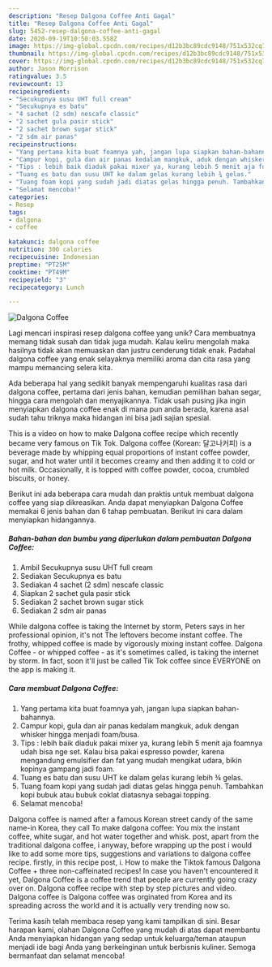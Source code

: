 ```yaml
---
description: "Resep Dalgona Coffee Anti Gagal"
title: "Resep Dalgona Coffee Anti Gagal"
slug: 5452-resep-dalgona-coffee-anti-gagal
date: 2020-09-19T10:50:03.558Z
image: https://img-global.cpcdn.com/recipes/d12b3bc89cdc9148/751x532cq70/dalgona-coffee-foto-resep-utama.jpg
thumbnail: https://img-global.cpcdn.com/recipes/d12b3bc89cdc9148/751x532cq70/dalgona-coffee-foto-resep-utama.jpg
cover: https://img-global.cpcdn.com/recipes/d12b3bc89cdc9148/751x532cq70/dalgona-coffee-foto-resep-utama.jpg
author: Jason Morrison
ratingvalue: 3.5
reviewcount: 13
recipeingredient:
- "Secukupnya susu UHT full cream"
- "Secukupnya es batu"
- "4 sachet (2 sdm) nescafe classic"
- "2 sachet gula pasir stick"
- "2 sachet brown sugar stick"
- "2 sdm air panas"
recipeinstructions:
- "Yang pertama kita buat foamnya yah, jangan lupa siapkan bahan-bahannya."
- "Campur kopi, gula dan air panas kedalam mangkuk, aduk dengan whisker hingga menjadi foam/busa."
- "Tips : lebih baik diaduk pakai mixer ya, kurang lebih 5 menit aja foamnya udah bisa nge set. Kalau bisa pakai espresso powder, karena mengandung emulsifier dan fat yang mudah mengikat udara, bikin kopinya gampang jadi foam."
- "Tuang es batu dan susu UHT ke dalam gelas kurang lebih ¾ gelas."
- "Tuang foam kopi yang sudah jadi diatas gelas hingga penuh. Tambahkan kopi bubuk atau bubuk coklat diatasnya sebagai topping."
- "Selamat mencoba!"
categories:
- Resep
tags:
- dalgona
- coffee

katakunci: dalgona coffee 
nutrition: 300 calories
recipecuisine: Indonesian
preptime: "PT25M"
cooktime: "PT49M"
recipeyield: "3"
recipecategory: Lunch

---
```



![Dalgona Coffee](https://img-global.cpcdn.com/recipes/d12b3bc89cdc9148/751x532cq70/dalgona-coffee-foto-resep-utama.jpg)

Lagi mencari inspirasi resep dalgona coffee yang unik? Cara membuatnya memang tidak susah dan tidak juga mudah. Kalau keliru mengolah maka hasilnya tidak akan memuaskan dan justru cenderung tidak enak. Padahal dalgona coffee yang enak selayaknya memiliki aroma dan cita rasa yang mampu memancing selera kita.

Ada beberapa hal yang sedikit banyak mempengaruhi kualitas rasa dari dalgona coffee, pertama dari jenis bahan, kemudian pemilihan bahan segar, hingga cara mengolah dan menyajikannya. Tidak usah pusing jika ingin menyiapkan dalgona coffee enak di mana pun anda berada, karena asal sudah tahu triknya maka hidangan ini bisa jadi sajian spesial.

This is a video on how to make Dalgona coffee recipe which recently became very famous on Tik Tok. Dalgona coffee (Korean: 달고나커피) is a beverage made by whipping equal proportions of instant coffee powder, sugar, and hot water until it becomes creamy and then adding it to cold or hot milk. Occasionally, it is topped with coffee powder, cocoa, crumbled biscuits, or honey.


Berikut ini ada beberapa cara mudah dan praktis untuk membuat dalgona coffee yang siap dikreasikan. Anda dapat menyiapkan Dalgona Coffee memakai 6 jenis bahan dan 6 tahap pembuatan. Berikut ini cara dalam menyiapkan hidangannya.

<!--inarticleads1-->

##### Bahan-bahan dan bumbu yang diperlukan dalam pembuatan Dalgona Coffee:

1. Ambil Secukupnya susu UHT full cream
1. Sediakan Secukupnya es batu
1. Sediakan 4 sachet (2 sdm) nescafe classic
1. Siapkan 2 sachet gula pasir stick
1. Sediakan 2 sachet brown sugar stick
1. Sediakan 2 sdm air panas


While dalgona coffee is taking the Internet by storm, Peters says in her professional opinion, it&#39;s not The leftovers become instant coffee. The frothy, whipped coffee is made by vigorously mixing instant coffee. Dalgona Coffee - or whipped coffee - as it&#39;s sometimes called, is taking the internet by storm. In fact, soon it&#39;ll just be called Tik Tok coffee since EVERYONE on the app is making it. 

<!--inarticleads2-->

##### Cara membuat Dalgona Coffee:

1. Yang pertama kita buat foamnya yah, jangan lupa siapkan bahan-bahannya.
1. Campur kopi, gula dan air panas kedalam mangkuk, aduk dengan whisker hingga menjadi foam/busa.
1. Tips : lebih baik diaduk pakai mixer ya, kurang lebih 5 menit aja foamnya udah bisa nge set. Kalau bisa pakai espresso powder, karena mengandung emulsifier dan fat yang mudah mengikat udara, bikin kopinya gampang jadi foam.
1. Tuang es batu dan susu UHT ke dalam gelas kurang lebih ¾ gelas.
1. Tuang foam kopi yang sudah jadi diatas gelas hingga penuh. Tambahkan kopi bubuk atau bubuk coklat diatasnya sebagai topping.
1. Selamat mencoba!


Dalgona coffee is named after a famous Korean street candy of the same name-in Korea, they call To make dalgona coffee: You mix the instant coffee, white sugar, and hot water together and whisk. post, apart from the traditional dalgona coffee, i anyway, before wrapping up the post i would like to add some more tips, suggestions and variations to dalgona coffee recipe. firstly, in this recipe post, i. How to make the Tiktok famous Dalgona Coffee + three non-caffeinated recipes! In case you haven&#39;t encountered it yet, Dalgona Coffee is a coffee trend that people are currently going crazy over on. Dalgona coffee recipe with step by step pictures and video. Dalgona coffee is Dalgona coffee was orginated from Korea and its spreading across the world and it is actually very trending now so. 

Terima kasih telah membaca resep yang kami tampilkan di sini. Besar harapan kami, olahan Dalgona Coffee yang mudah di atas dapat membantu Anda menyiapkan hidangan yang sedap untuk keluarga/teman ataupun menjadi ide bagi Anda yang berkeinginan untuk berbisnis kuliner. Semoga bermanfaat dan selamat mencoba!

